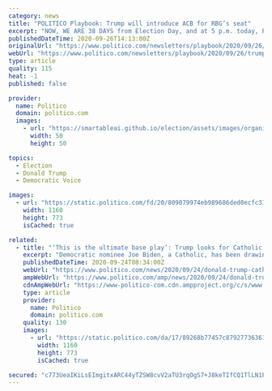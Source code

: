 ```yaml
---
category: news
title: "POLITICO Playbook: Trump will introduce ACB for RBG’s seat"
excerpt: "NOW, WE ARE 38 DAYS from Election Day, and at 5 p.m. today, President DONALD TRUMP will introduce AMY CONEY BARRETT as his nominee for the Supreme Court in the Rose Garden. IF ACB IS CONFIRMED, TRUMP and Senate Majority Leader MITCH MCCONNELL will have succeeded in a massive overhaul of the federal judiciary,"
publishedDateTime: 2020-09-26T14:13:00Z
originalUrl: "https://www.politico.com/newsletters/playbook/2020/09/26/trump-will-introduce-acb-for-rbgs-seat-490449"
webUrl: "https://www.politico.com/newsletters/playbook/2020/09/26/trump-will-introduce-acb-for-rbgs-seat-490449"
type: article
quality: 115
heat: -1
published: false

provider:
  name: Politico
  domain: politico.com
  images:
    - url: "https://smartableai.github.io/election/assets/images/organizations/politico.com-50x50.jpg"
      width: 50
      height: 50

topics:
  - Election
  - Donald Trump
  - Democratic Voice

images:
  - url: "https://static.politico.com/fd/20/809079974eb989686ded0ecfc336/gettyimages-1228692602.jpg"
    width: 1160
    height: 773
    isCached: true

related:
  - title: "‘This is the ultimate base play’: Trump looks for Catholic vote from Court fight"
    excerpt: "Democratic nominee Joe Biden, a Catholic, has been drawing swaths of white Catholic voters who picked Trump in 2016. Now, Trump allies see an opening in the battle over a Court seat."
    publishedDateTime: 2020-09-24T08:34:00Z
    webUrl: "https://www.politico.com/news/2020/09/24/donald-trump-catholic-vote-court-fight-420935"
    ampWebUrl: "https://www.politico.com/amp/news/2020/09/24/donald-trump-catholic-vote-court-fight-420935"
    cdnAmpWebUrl: "https://www-politico-com.cdn.ampproject.org/c/s/www.politico.com/amp/news/2020/09/24/donald-trump-catholic-vote-court-fight-420935"
    type: article
    provider:
      name: Politico
      domain: politico.com
    quality: 130
    images:
      - url: "https://static.politico.com/da/17/89268b77457c8792773636190c2c/gettyimages-1269389480-1.jpg"
        width: 1160
        height: 773
        isCached: true

secured: "c773UeaIKiLsEImgitxARC44yTZSW8cvV2aTU3rqOgS7+J8keTIfCQ1TlLN1PoQOOxfYbv1UD4jyuandCDwMZfZn+Lxi4a5CPA0meO/28ZYyQcQrg5likwBr9m4OqYB6j/Pi1Z3nNuaA6EFKsSfekbnaNz5Aome9lIDebx5phWaA3tGqYGsWp4sA1qaN8n2NHAg26j6HhHCdx/p7CC8WnEwhTgfW0MtKhSh35hXCLzfE6P4Rw0CdCqF44/nmJiS+fYksl0+Wn2hHo1YDPIKNg6kftHoh3JLYQDSGyHomKdJQYwkgmYLmcMYngpjpMx8uL16SxIp7NTipie1XYkKYyUsMvBFrp0lwKr/71IkrZS4=;J0A27qLwWbDke7nb6Amb6Q=="
---
```


